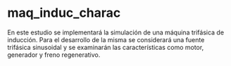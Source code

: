 # maq_induc_charac
En este estudio se implementará la simulación de una máquina trifásica de inducción. Para el desarrollo de la misma se considerará una fuente trifásica sinusoidal y se examinarán las características como motor, generador y freno regenerativo.

